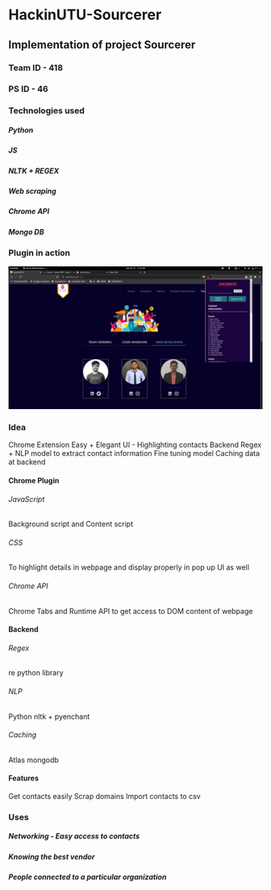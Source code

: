 # HackinUTU-Sourcerer


## Implementation of project Sourcerer
### Team ID - 418
### PS ID - 46

### Technologies used 
##### Python
##### JS
##### NLTK + REGEX
##### Web scraping
##### Chrome API
##### Mongo DB



### Plugin in action
![ext](https://github.com/PrajwalAdsul/HackinUTU-Sourcerer/blob/main/screenshots/extension.png)


### Idea

Chrome Extension
Easy + Elegant UI - Highlighting contacts
Backend Regex + NLP model to extract contact information
Fine tuning model
Caching data at backend




#### Chrome Plugin
###### JavaScript
Background script and Content script
###### CSS
To highlight details in webpage and display properly in pop up UI as well
###### Chrome API
Chrome Tabs and Runtime API to get access to DOM content of webpage




#### Backend
###### Regex
re python library
###### NLP
Python nltk + pyenchant  
###### Caching
Atlas mongodb




#### Features
Get contacts easily
Scrap domains
Import contacts to csv




### Uses
##### Networking - Easy access to contacts
##### Knowing the best vendor
##### People connected to a particular organization





